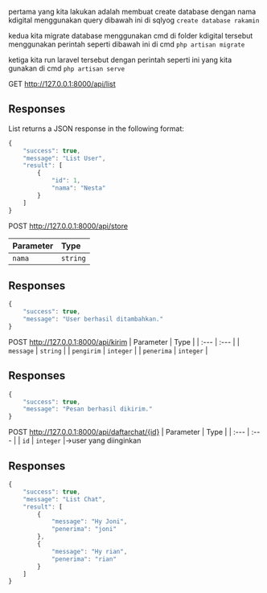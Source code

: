pertama yang kita lakukan adalah membuat create database dengan nama kdigital menggunakan query dibawah ini di sqlyog
`create database rakamin`

kedua kita migrate database menggunakan cmd di folder kdigital tersebut menggunakan perintah seperti dibawah ini di cmd
`php artisan migrate`

ketiga kita run laravel tersebut dengan perintah seperti ini yang kita gunakan di cmd
`php artisan serve`


GET http://127.0.0.1:8000/api/list

## Responses

List returns a JSON response in the following format:

```javascript
{
    "success": true,
    "message": "List User",
    "result": [
        {
            "id": 1,
            "nama": "Nesta"
        }
    ]
}
```


POST http://127.0.0.1:8000/api/store

| Parameter | Type | 
| :--- | :--- | 
| `nama` | `string` |

## Responses
```javascript
{
    "success": true,
    "message": "User berhasil ditambahkan."
}
```


POST http://127.0.0.1:8000/api/kirim
| Parameter | Type | 
| :--- | :--- | 
| `message` | `string` |
| `pengirim` | `integer` |
| `penerima` | `integer` |

## Responses
```javascript
{
    "success": true,
    "message": "Pesan berhasil dikirim."
}
```


POST http://127.0.0.1:8000/api/daftarchat/{id}
| Parameter | Type | 
| :--- | :--- | 
| `id` | `integer` |->user yang diinginkan

## Responses
```javascript
{
    "success": true,
    "message": "List Chat",
    "result": [
        {
            "message": "Hy Joni",
            "penerima": "joni"
        },
        {
            "message": "Hy rian",
            "penerima": "rian"
        }
    ]
}
```
